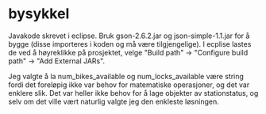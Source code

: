 # bysykkel
Javakode skrevet i eclipse.
Bruk gson-2.6.2.jar og json-simple-1.1.jar for å bygge (disse importeres i koden og må være tilgjengelige). 
I ecplise lastes de ved å høyreklikke på prosjektet, velge 
"Build path" -> "Configure build path" -> "Add External JARs".

Jeg valgte å la num_bikes_available og num_locks_available være string fordi 
det foreløpig ikke var behov for matematiske operasjoner, og det var enklere slik.
Det var heller ikke behov for å lage objekter av stationstatus, og selv om det ville vært naturlig valgte jeg den enkleste løsningen.
